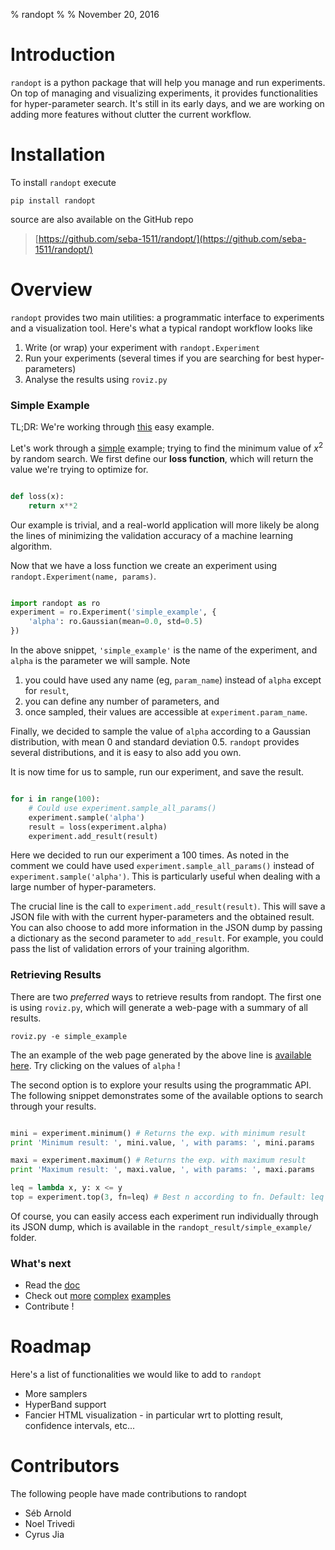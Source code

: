% randopt
% 
% November 20, 2016

# Introduction

`randopt` is a python package that will help you manage and run experiments. On top of managing and visualizing experiments, it provides functionalities for hyper-parameter search. It's still in its early days, and we are working on adding more features without clutter the current workflow.

# Installation

To install `randopt` execute

```shell
pip install randopt
```

source are also available on the GitHub repo

>[https://github.com/seba-1511/randopt/](https://github.com/seba-1511/randopt/)

# Overview

`randopt` provides two main utilities: a programmatic interface to experiments and a visualization tool. Here's what a typical randopt workflow looks like

1. Write (or wrap) your experiment with `randopt.Experiment`
2. Run your experiments (several times if you are searching for best hyper-parameters)
3. Analyse the results using `roviz.py`

### Simple Example

TL;DR: We're working through [this](https://github.com/seba-1511/randopt/blob/master/examples/simple.py) easy example.

Let's work through a [simple](https://github.com/seba-1511/randopt/blob/master/examples/simple.py) example; trying to find the minimum value of $x^2$ by random search. We first define our **loss function**, which will return the value we're trying to optimize for. 

```python

def loss(x):
    return x**2

```

Our example is trivial, and a real-world application will more likely be along the lines of minimizing the validation accuracy of a machine learning algorithm.

Now that we have a loss function we create an experiment using `randopt.Experiment(name, params)`.

```python

import randopt as ro
experiment = ro.Experiment('simple_example', {
    'alpha': ro.Gaussian(mean=0.0, std=0.5)
})

```

In the above snippet, `'simple_example'` is the name of the experiment, and `alpha` is the parameter we will sample. Note

1. you could have used any name (eg, `param_name`) instead of `alpha` except for `result`,
2. you can define any number of parameters, and
3. once sampled, their values are accessible at `experiment.param_name`.

Finally, we decided to sample the value of `alpha` according to a Gaussian distribution, with mean 0 and standard deviation 0.5. `randopt` provides several distributions, and it is easy to also add you own.

It is now time for us to sample, run our experiment, and save the result.

```python

for i in range(100):
    # Could use experiment.sample_all_params()
    experiment.sample('alpha')
    result = loss(experiment.alpha)
    experiment.add_result(result)

```

Here we decided to run our experiment a 100 times. As noted in the comment we could have used `experiment.sample_all_params()` instead of `experiment.sample('alpha')`. This is particularly useful when dealing with a large number of hyper-parameters. 

The crucial line is the call to `experiment.add_result(result)`. This will save a JSON file with with the current hyper-parameters and the obtained result. You can also choose to add more information in the JSON dump by passing a dictionary as the second parameter to `add_result`. For example, you could pass the list of validation errors of your training algorithm.

### Retrieving Results

There are two *preferred* ways to retrieve results from randopt. The first one is using `roviz.py`, which will generate a web-page with a summary of all results.

```
roviz.py -e simple_example
```

The an example of the web page generated by the above line is [available here](./simple_example/viz.html). Try clicking on the values of `alpha` !

The second option is to explore your results using the programmatic API. The following snippet demonstrates some of the available options to search through your results.

```python

mini = experiment.minimum() # Returns the exp. with minimum result
print 'Minimum result: ', mini.value, ', with params: ', mini.params

maxi = experiment.maximum() # Returns the exp. with maximum result
print 'Maximum result: ', maxi.value, ', with params: ', maxi.params

leq = lambda x, y: x <= y
top = experiment.top(3, fn=leq) # Best n according to fn. Default: leq

```

Of course, you can easily access each experiment run individually through its JSON dump, which is available in the `randopt_result/simple_example/` folder. 

### What's next

* Read the [doc](./doc/randopt.html)
* Check out [more](https://github.com/seba-1511/randopt/blob/master/examples/hb_example.py) [complex](https://github.com/seba-1511/randopt/blob/master/examples/hb_vs_random.py) [examples](https://github.com/seba-1511/randopt/blob/master/examples/multi_params.py)
* Contribute !

# Roadmap
Here's a list of functionalities we would like to add to `randopt`

* More samplers
* HyperBand support
* Fancier HTML visualization - in particular wrt to plotting result, confidence intervals, etc...

# Contributors
The following people have made contributions to randopt

* Séb Arnold
* Noel Trivedi
* Cyrus Jia
